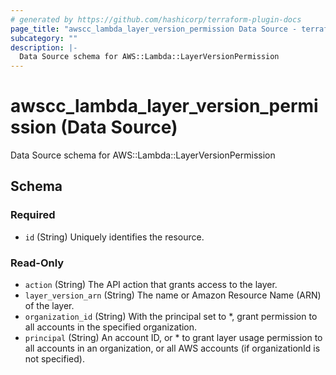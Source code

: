 ```yaml
---
# generated by https://github.com/hashicorp/terraform-plugin-docs
page_title: "awscc_lambda_layer_version_permission Data Source - terraform-provider-awscc"
subcategory: ""
description: |-
  Data Source schema for AWS::Lambda::LayerVersionPermission
---
```


# awscc_lambda_layer_version_permission (Data Source)

Data Source schema for AWS::Lambda::LayerVersionPermission



<!-- schema generated by tfplugindocs -->
## Schema

### Required

- `id` (String) Uniquely identifies the resource.

### Read-Only

- `action` (String) The API action that grants access to the layer.
- `layer_version_arn` (String) The name or Amazon Resource Name (ARN) of the layer.
- `organization_id` (String) With the principal set to *, grant permission to all accounts in the specified organization.
- `principal` (String) An account ID, or * to grant layer usage permission to all accounts in an organization, or all AWS accounts (if organizationId is not specified).
